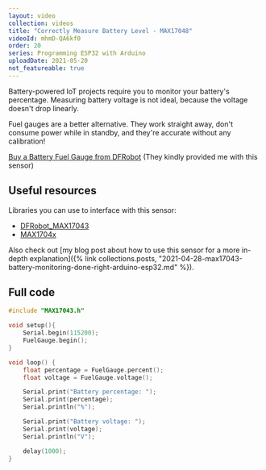 ```yaml
---
layout: video
collection: videos
title: "Correctly Measure Battery Level - MAX17048"
videoId: mhmD-QA6kf0
order: 20
series: Programming ESP32 with Arduino
uploadDate: 2021-05-20
not_featureable: true
---
```


Battery-powered IoT projects require you to monitor your battery's percentage. Measuring battery voltage is not ideal, because the voltage doesn't drop linearly.

Fuel gauges are a better alternative. They work straight away, don't consume power while in standby, and they're accurate without any calibration!

[Buy a Battery Fuel Gauge from DFRobot](https://www.dfrobot.com/product-1734.html?tracking=6099f25f89161) (They kindly provided me with this sensor)

## Useful resources

Libraries you can use to interface with this sensor:

* [DFRobot_MAX17043](https://github.com/DFRobot/DFRobot_MAX17043)
* [MAX1704x](https://github.com/porrey/max1704x)


Also check out [my blog post about how to use this sensor for a more in-depth explanation]({% link collections.posts, "2021-04-28-max17043-battery-monitoring-done-right-arduino-esp32.md" %}).


## Full code

```cpp
#include "MAX17043.h"

void setup(){
    Serial.begin(115200);
    FuelGauge.begin();
}

void loop() {
    float percentage = FuelGauge.percent();
    float voltage = FuelGauge.voltage();

    Serial.print("Battery percentage: ");
    Serial.print(percentage);
    Serial.println("%");

    Serial.print("Battery voltage: ");
    Serial.print(voltage);
    Serial.println("V");

    delay(1000);
}
```
